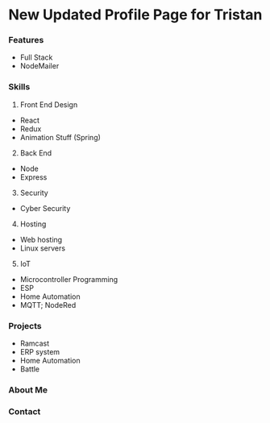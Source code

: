 # New Updated Profile Page for Tristan

### Features
- Full Stack
- NodeMailer

### Skills
1. Front End Design
- React
- Redux
- Animation Stuff (Spring)
2. Back End
- Node
- Express
3. Security
- Cyber Security
4. Hosting
- Web hosting
- Linux servers
5. IoT
- Microcontroller Programming
- ESP
- Home Automation
- MQTT; NodeRed

### Projects
- Ramcast
- ERP system
- Home Automation
- Battle

### About Me



### Contact
